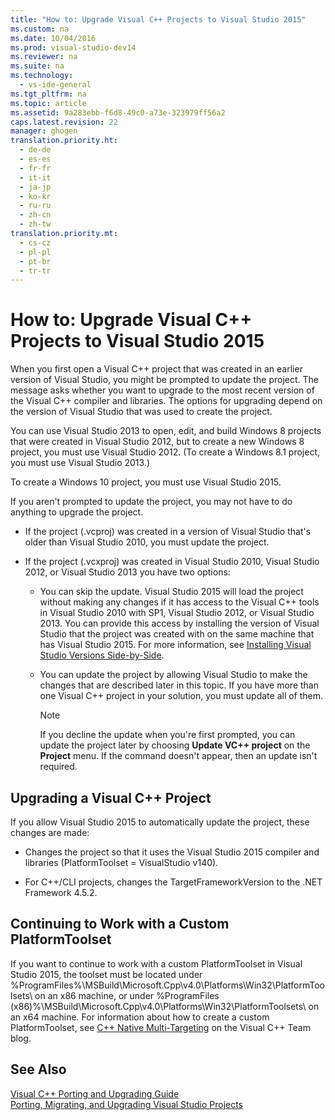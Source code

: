 ```yaml
---
title: "How to: Upgrade Visual C++ Projects to Visual Studio 2015"
ms.custom: na
ms.date: 10/04/2016
ms.prod: visual-studio-dev14
ms.reviewer: na
ms.suite: na
ms.technology: 
  - vs-ide-general
ms.tgt_pltfrm: na
ms.topic: article
ms.assetid: 9a283ebb-f6d8-49c0-a73e-323979ff56a2
caps.latest.revision: 22
manager: ghogen
translation.priority.ht: 
  - de-de
  - es-es
  - fr-fr
  - it-it
  - ja-jp
  - ko-kr
  - ru-ru
  - zh-cn
  - zh-tw
translation.priority.mt: 
  - cs-cz
  - pl-pl
  - pt-br
  - tr-tr
---
```

# How to: Upgrade Visual C++ Projects to Visual Studio 2015
When you first open a Visual C++ project that was created in an earlier version of Visual Studio, you might be prompted to update the project. The message asks whether you want to upgrade to the most recent version of the Visual C++ compiler and libraries. The options for upgrading depend on the version of Visual Studio that was used to create the project.  
  
 You can use Visual Studio 2013 to open, edit, and build Windows 8 projects that were created in Visual Studio 2012, but to create a new Windows 8 project, you must use Visual Studio 2012. (To create a Windows 8.1 project, you must use Visual Studio 2013.)  
  
 To create a Windows 10 project, you must use Visual Studio 2015.  
  
 If you aren't prompted to update the project, you may not have to do anything to upgrade the project.  
  
-   If the project (.vcproj) was created in a version of Visual Studio that's older than Visual Studio 2010, you must update the project.  
  
-   If the project (.vcxproj) was created in Visual Studio 2010,  Visual Studio 2012, or Visual Studio 2013 you have two options:  
  
    -   You can skip the update. Visual Studio 2015 will load the project without making any changes if it has access to the Visual C++ tools in Visual Studio 2010 with SP1,  Visual Studio 2012, or Visual Studio 2013. You can provide this access by installing the version of Visual Studio that the project was created with on the same machine that has Visual Studio 2015. For more information, see [Installing Visual Studio Versions Side-by-Side](../VS_Installing/Installing-Visual-Studio-Versions-Side-by-Side.md).  
  
    -   You can update the project by allowing Visual Studio to make the changes that are described later in this topic. If you have more than one Visual C++ project in your solution, you must update all of them.  
  
        > [!NOTE]
        >  If you decline the update when you're first prompted, you can update the project later by choosing **Update VC++ project** on the **Project** menu. If the command doesn't appear, then an update isn't required.  
  
## Upgrading a Visual C++ Project  
 If you allow Visual Studio 2015 to automatically update the project, these changes are made:  
  
-   Changes the project so that it uses the Visual Studio 2015 compiler and libraries (PlatformToolset = VisualStudio v140).  
  
-   For C++/CLI projects, changes the TargetFrameworkVersion to the .NET Framework 4.5.2.  
  
## Continuing to Work with a Custom PlatformToolset  
 If you want to continue to work with a custom PlatformToolset in Visual Studio 2015, the toolset must be located under %ProgramFiles%\MSBuild\Microsoft.Cpp\v4.0\Platforms\Win32\PlatformToolsets\ on an x86 machine, or under %ProgramFiles (x86)%\MSBuild\Microsoft.Cpp\v4.0\Platforms\Win32\PlatformToolsets\ on an x64 machine. For information about how to create a custom PlatformToolset, see [C++ Native Multi-Targeting](http://go.microsoft.com/fwlink/?LinkId=248587) on the Visual C++ Team blog.  
  
## See Also  
 [Visual C++ Porting and Upgrading Guide](../Topic/Visual%20C++%20Porting%20and%20Upgrading%20Guide.md)   
 [Porting, Migrating, and Upgrading Visual Studio Projects](../VS_Porting/Porting--Migrating--and-Upgrading-Visual-Studio-Projects.md)